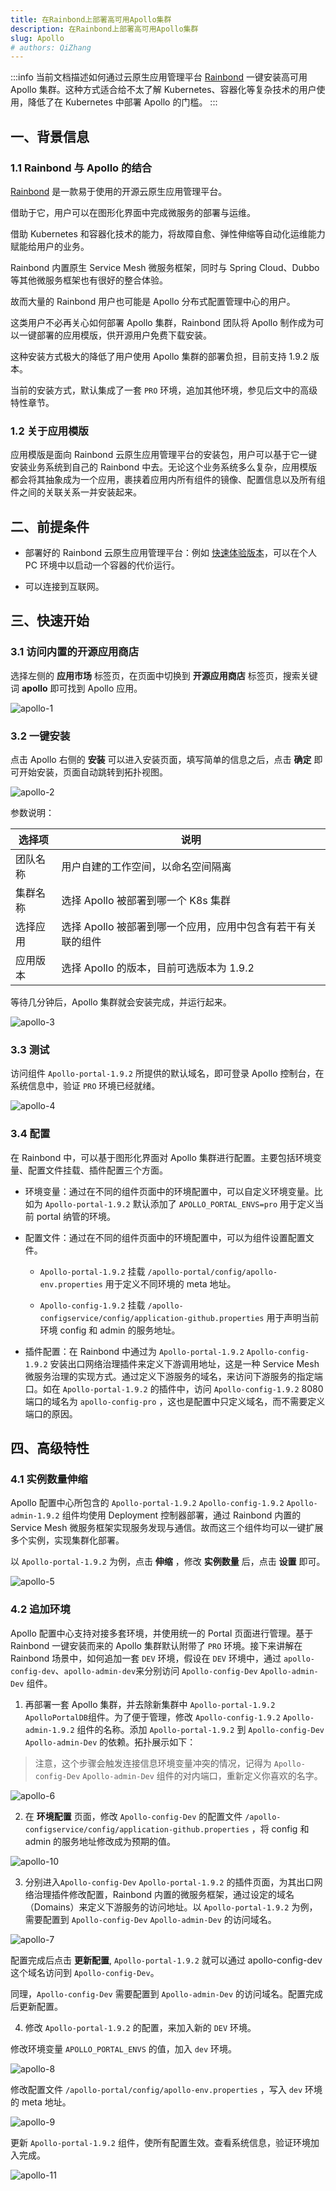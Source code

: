 ```yaml
---
title: 在Rainbond上部署高可用Apollo集群
description: 在Rainbond上部署高可用Apollo集群
slug: Apollo
# authors: QiZhang
---
```


:::info
当前文档描述如何通过云原生应用管理平台 [Rainbond](https://www.rainbond.com) 一键安装高可用 Apollo 集群。这种方式适合给不太了解 Kubernetes、容器化等复杂技术的用户使用，降低了在 Kubernetes 中部署 Apollo 的门槛。
:::

<!--truncate-->

## 一、背景信息
### 1.1 Rainbond 与 Apollo 的结合

[Rainbond](https://www.rainbond.com) 是一款易于使用的开源云原生应用管理平台。

借助于它，用户可以在图形化界面中完成微服务的部署与运维。

借助 Kubernetes 和容器化技术的能力，将故障自愈、弹性伸缩等自动化运维能力赋能给用户的业务。

Rainbond 内置原生 Service Mesh 微服务框架，同时与 Spring Cloud、Dubbo 等其他微服务框架也有很好的整合体验。

故而大量的 Rainbond 用户也可能是 Apollo 分布式配置管理中心的用户。

这类用户不必再关心如何部署 Apollo 集群，Rainbond 团队将 Apollo 制作成为可以一键部署的应用模版，供开源用户免费下载安装。

这种安装方式极大的降低了用户使用 Apollo 集群的部署负担，目前支持 1.9.2 版本。

当前的安装方式，默认集成了一套 `PRO` 环境，追加其他环境，参见后文中的高级特性章节。

### 1.2 关于应用模版

应用模版是面向 Rainbond 云原生应用管理平台的安装包，用户可以基于它一键安装业务系统到自己的 Rainbond 中去。无论这个业务系统多么复杂，应用模版都会将其抽象成为一个应用，裹挟着应用内所有组件的镜像、配置信息以及所有组件之间的关联关系一并安装起来。

## 二、前提条件

- 部署好的 Rainbond 云原生应用管理平台：例如 [快速体验版本](https://www.rainbond.com/docs/quick-start/quick-install/?channel=apollo)，可以在个人 PC 环境中以启动一个容器的代价运行。

- 可以连接到互联网。

## 三、快速开始

### 3.1 访问内置的开源应用商店

选择左侧的 **应用市场** 标签页，在页面中切换到 **开源应用商店** 标签页，搜索关键词 **apollo** 即可找到 Apollo 应用。

![apollo-1](https://static.goodrain.com/wechat/apollo/apollo-1.png)

### 3.2 一键安装

点击 Apollo 右侧的 **安装** 可以进入安装页面，填写简单的信息之后，点击 **确定** 即可开始安装，页面自动跳转到拓扑视图。

![apollo-2](https://static.goodrain.com/wechat/apollo/apollo-2.png)

参数说明：

| 选择项  | 说明                                 |
| ---- | ---------------------------------- |
| 团队名称 | 用户自建的工作空间，以命名空间隔离                  |
| 集群名称 | 选择 Apollo 被部署到哪一个 K8s 集群           |
| 选择应用 | 选择 Apollo 被部署到哪一个应用，应用中包含有若干有关联的组件 |
| 应用版本 | 选择 Apollo 的版本，目前可选版本为 1.9.2        |

等待几分钟后，Apollo 集群就会安装完成，并运行起来。

![apollo-3](https://static.goodrain.com/wechat/apollo/apollo-3.png)

### 3.3 测试

访问组件 `Apollo-portal-1.9.2` 所提供的默认域名，即可登录 Apollo 控制台，在系统信息中，验证 `PRO` 环境已经就绪。

![apollo-4](https://static.goodrain.com/wechat/apollo/apollo-4.png)

### 3.4 配置

在 Rainbond 中，可以基于图形化界面对 Apollo 集群进行配置。主要包括环境变量、配置文件挂载、插件配置三个方面。

- 环境变量：通过在不同的组件页面中的环境配置中，可以自定义环境变量。比如为 `Apollo-portal-1.9.2` 默认添加了 `APOLLO_PORTAL_ENVS=pro` 用于定义当前 portal 纳管的环境。

- 配置文件：通过在不同的组件页面中的环境配置中，可以为组件设置配置文件。
  
  - `Apollo-portal-1.9.2` 挂载 `/apollo-portal/config/apollo-env.properties` 用于定义不同环境的 meta 地址。
  
  - `Apollo-config-1.9.2` 挂载 `/apollo-configservice/config/application-github.properties` 用于声明当前环境 config 和 admin 的服务地址。

- 插件配置：在 Rainbond 中通过为 `Apollo-portal-1.9.2` `Apollo-config-1.9.2` 安装出口网络治理插件来定义下游调用地址，这是一种 Service Mesh 微服务治理的实现方式。通过定义下游服务的域名，来访问下游服务的指定端口。如在 `Apollo-portal-1.9.2` 的插件中，访问 `Apollo-config-1.9.2`  8080 端口的域名为 `apollo-config-pro` ，这也是配置中只定义域名，而不需要定义端口的原因。

## 四、高级特性

### 4.1 实例数量伸缩

Apollo 配置中心所包含的 `Apollo-portal-1.9.2` `Apollo-config-1.9.2` `Apollo-admin-1.9.2` 组件均使用 Deployment 控制器部署，通过 Rainbond 内置的 Service Mesh 微服务框架实现服务发现与通信。故而这三个组件均可以一键扩展多个实例，实现集群化部署。

以 `Apollo-portal-1.9.2` 为例，点击 **伸缩** ，修改 **实例数量** 后，点击 **设置** 即可。

![apollo-5](https://static.goodrain.com/wechat/apollo/apollo-5.png)

### 4.2 追加环境

Apollo 配置中心支持对接多套环境，并使用统一的 Portal 页面进行管理。基于 Rainbond 一键安装而来的 Apollo 集群默认附带了 `PRO` 环境。接下来讲解在 Rainbond 场景中，如何追加一套 `DEV` 环境，假设在 `DEV` 环境中，通过 `apollo-config-dev`、`apollo-admin-dev`来分别访问 `Apollo-config-Dev` `Apollo-admin-Dev` 组件。

1. 再部署一套 Apollo 集群，并去除新集群中 `Apollo-portal-1.9.2` `ApolloPortalDB`组件。为了便于管理，修改 `Apollo-config-1.9.2` `Apollo-admin-1.9.2` 组件的名称。添加 `Apollo-portal-1.9.2` 到 `Apollo-config-Dev` `Apollo-admin-Dev` 的依赖。拓扑展示如下：

> 注意，这个步骤会触发连接信息环境变量冲突的情况，记得为 `Apollo-config-Dev` `Apollo-admin-Dev` 组件的对内端口，重新定义你喜欢的名字。

![apollo-6](https://static.goodrain.com/wechat/apollo/apollo-6.png)

2. 在 **环境配置** 页面，修改 `Apollo-config-Dev` 的配置文件 `/apollo-configservice/config/application-github.properties` ，将 config 和 admin 的服务地址修改成为预期的值。

![apollo-10](https://static.goodrain.com/wechat/apollo/apollo-10.png)

3. 分别进入`Apollo-config-Dev` `Apollo-portal-1.9.2` 的插件页面，为其出口网络治理插件修改配置，Rainbond 内置的微服务框架，通过设定的域名（Domains）来定义下游服务的访问地址。以 `Apollo-portal-1.9.2` 为例，需要配置到 `Apollo-config-Dev` `Apollo-admin-Dev` 的访问域名。

![apollo-7](https://static.goodrain.com/wechat/apollo/apollo-7.png)

配置完成后点击 **更新配置**, `Apollo-portal-1.9.2` 就可以通过 apollo-config-dev 这个域名访问到 `Apollo-config-Dev`。

同理，`Apollo-config-Dev` 需要配置到 `Apollo-admin-Dev` 的访问域名。配置完成后更新配置。

4. 修改 `Apollo-portal-1.9.2` 的配置，来加入新的 `DEV` 环境。

修改环境变量 `APOLLO_PORTAL_ENVS` 的值，加入 `dev` 环境。

![apollo-8](https://static.goodrain.com/wechat/apollo/apollo-8.png)

修改配置文件 `/apollo-portal/config/apollo-env.properties` ，写入 `dev` 环境的 meta 地址。

![apollo-9](https://static.goodrain.com/wechat/apollo/apollo-9.png)

更新 `Apollo-portal-1.9.2` 组件，使所有配置生效。查看系统信息，验证环境加入完成。

![apollo-11](https://static.goodrain.com/wechat/apollo/apollo-11.png)

